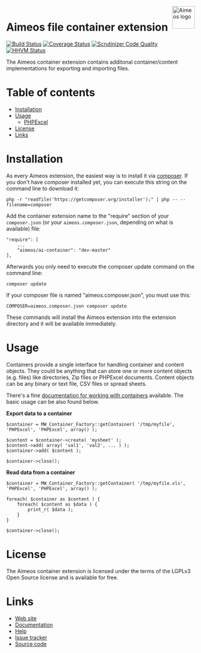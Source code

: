 <a href="http://aimeos.org/">
    <img src="http://aimeos.org/fileadmin/template/icons/logo.png" alt="Aimeos logo" title="Aimeos" align="right" height="60" />
</a>

# Aimeos file container extension

[![Build Status](https://travis-ci.org/aimeos/ai-container.svg?branch=master)](https://travis-ci.org/aimeos/ai-container)
[![Coverage Status](https://coveralls.io/repos/aimeos/ai-container/badge.svg?branch=master)](https://coveralls.io/r/aimeos/ai-container?branch=master)
[![Scrutinizer Code Quality](https://scrutinizer-ci.com/g/aimeos/ai-container/badges/quality-score.png?b=master)](https://scrutinizer-ci.com/g/aimeos/ai-container/?branch=master)
[![HHVM Status](http://hhvm.h4cc.de/badge/aimeos/ai-container.svg)](http://hhvm.h4cc.de/package/aimeos/ai-container)

The Aimeos container extension contains additonal container/content implementations for exporting and importing files. 
# Table of contents

- [Installation](#installation)
- [Usage](#usage)
  - [PHPExcel](#phpexcel)
- [License](#license)
- [Links](#links)

# Installation

As every Aimeos extension, the easiest way is to install it via [composer](https://getcomposer.org/). If you don't have composer installed yet, you can execute this string on the command line to download it:
```
php -r "readfile('https://getcomposer.org/installer');" | php -- --filename=composer
```

Add the container extension name to the "require" section of your ```composer.json``` (or your ```aimeos.composer.json```, depending on what is available) file:
```
"require": [
    ...
    "aimeos/ai-container": "dev-master"
],
```

Afterwards you only need to execute the composer update command on the command line:
```
composer update
```

If your composer file is named "aimeos.composer.json", you must use this:
```
COMPOSER=aimeos.composer.json composer update
```

These commands will install the Aimeos extension into the extension directory and it will be available immediately.

# Usage

Containers provide a single interface for handling container and content objects. They could be anything that can store one or more content objects (e.g. files) like directories, Zip files or PHPExcel documents. Content objects can be any binary or text file, CSV files or spread sheets.

There's a fine [documentation for working with containers](http://docs.aimeos.org/Developers/Utility/Create_and_read_files) available. The basic usage can be also found below.

**Export data to a container**
```
$container = MW_Container_Factory::getContainer( '/tmp/myfile', 'PHPExcel', 'PHPExcel', array() );

$content = $container->create( 'mysheet' );
$content->add( array( 'val1', 'val2', ... ) );
$container->add( $content );

$container->close();
```

**Read data from a container**
```
$container = MW_Container_Factory::getContainer( '/tmp/myfile.xls', 'PHPExcel', 'PHPExcel', array() );

foreach( $container as $content ) {
    foreach( $content as $data ) {
        print_r( $data );
    }
}

$container->close();
```

# License

The Aimeos container extension is licensed under the terms of the LGPLv3 Open Source license and is available for free.

# Links

* [Web site](http://aimeos.org/)
* [Documentation](http://docs.aimeos.org/)
* [Help](http://help.aimeos.org/)
* [Issue tracker](https://github.com/aimeos/ai-container/issues)
* [Source code](https://github.com/aimeos/ai-container)
